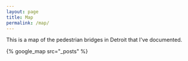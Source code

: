 ```yaml
---
layout: page
title: Map
permalink: /map/
---
```


This is a map of the pedestrian bridges in Detroit that I've documented.

{% google_map src="_posts" %}